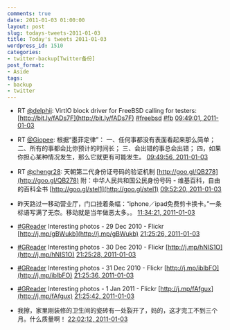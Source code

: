 ```yaml
---
comments: true
date: 2011-01-03 01:00:00
layout: post
slug: todays-tweets-2011-01-03
title: Today's tweets 2011-01-03
wordpress_id: 1510
categories:
- twitter-backup[Twitter备份]
post_format:
- Aside
tags:
- backup
- twitter
---
```





  * RT [@delphij](http://twitter.com/delphij): VirtIO block driver for FreeBSD calling for testers: [http://bit.ly/fADs7F](http://bit.ly/fADs7F) [#freebsd](http://search.twitter.com/search?q=%23freebsd) [#fb](http://search.twitter.com/search?q=%23fb) [09:49:01, 2011-01-03](http://twitter.com/gfrog/statuses/21744809270054912)





  * RT [@Giopee](http://twitter.com/Giopee): 根据“墨菲定律”：
一、任何事都没有表面看起来那么简单；
二、所有的事都会比你预计的时间长；
三、会出错的事总会出错；
四，如果你担心某种情况发生，那么它就更有可能发生。 [09:49:56, 2011-01-03](http://twitter.com/gfrog/statuses/21745041399611392)





  * RT [@chengr28](http://twitter.com/chengr28): 天朝第二代身份证号码的验证机制
[http://goo.gl/QB278](http://goo.gl/QB278)
附：中华人民共和国公民身份号码 -
维基百科，自由的百科全书
[http://goo.gl/stel1](http://goo.gl/stel1) [09:52:20, 2011-01-03](http://twitter.com/gfrog/statuses/21745645471662081)





  * 昨天路过一移动营业厅，门口挂着条幅：“iphone／ipad免费剪卡换卡。”一条标语写满了无奈。移动就是当年做恶太多。。 [11:34:21, 2011-01-03](http://twitter.com/gfrog/statuses/21771319959883776)





  * [#GReader](http://search.twitter.com/search?q=%23GReader) Interesting photos - 29 Dec 2010 - Flickr [http://j.mp/gBWukb](http://j.mp/gBWukb) [21:25:26, 2011-01-03](http://twitter.com/gfrog/statuses/21920071475527680)





  * [#GReader](http://search.twitter.com/search?q=%23GReader) Interesting photos - 30 Dec 2010 - Flickr [http://j.mp/hNIS1O](http://j.mp/hNIS1O) [21:25:28, 2011-01-03](http://twitter.com/gfrog/statuses/21920076819075072)





  * [#GReader](http://search.twitter.com/search?q=%23GReader) Interesting photos - 31 Dec 2010 - Flickr [http://j.mp/iblbFO](http://j.mp/iblbFO) [21:25:36, 2011-01-03](http://twitter.com/gfrog/statuses/21920109983440897)





  * [#GReader](http://search.twitter.com/search?q=%23GReader) Interesting photos -  1 Jan 2011 - Flickr [http://j.mp/fAfgux](http://j.mp/fAfgux) [21:25:42, 2011-01-03](http://twitter.com/gfrog/statuses/21920134910189568)





  * 我擦，家里刚装修的卫生间的瓷砖有一处裂开了，妈的，这才完工不到三个月。什么质量啊！ [22:02:12, 2011-01-03](http://twitter.com/gfrog/statuses/21929321073475584)




